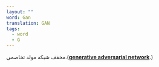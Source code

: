 ```yaml
---
layout: ""
word: Gan
translation: GAN
tags:
  - word
  - G
---
```

مخفف شبکه مولد تخاصمی.(**[generative adversarial network](https://developers.google.com/machine-learning/glossary#generative_adversarial_network)**.)